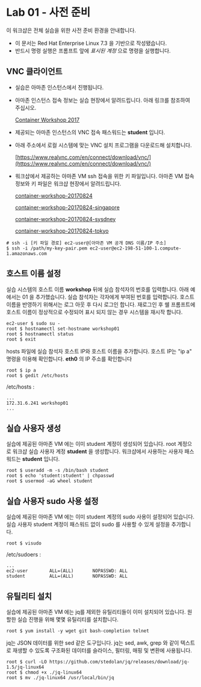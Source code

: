 Lab 01 - 사전 준비 
===

이 워크샵은 전체 실습을 위한 사전 준비 환경을 안내합니다. 

* 이 문서는 Red Hat Enterprise Linux 7.3 을 기반으로 작성됐습니다.
* 반드시 명령 실행은 프롬프트 앞에 *표시된 계정* 으로 명령을 실행합니다.  


## VNC 클라이언트

* 실습은 아마존 인스턴스에서 진행됩니다. 
* 아마존 인스턴스 접속 정보는 실습 현장에서 알려드립니다. 아래 링크를 참조하여 주십시오.

    [Container Workshop 2017](https://docs.google.com/spreadsheets/d/1ptFys3dCTHiFYZxrcshd7XuoSzLxrsxmwQCtZ91Kr74/edit?usp=sharing)
* 제공되는 아마존 인스턴스의 VNC 접속 패스워드는 **student** 입니다. 
* 아래 주소에서 로컬 시스템에 맞는 VNC 설치 프로그램을 다운로드해 설치합니다. 

    [https://www.realvnc.com/en/connect/download/vnc/](https://www.realvnc.com/en/connect/download/vnc/)

* 워크샵에서 제공하는 아마존 VM ssh 접속을 위한 키 파일입니다. 아마존 VM 접속 정보와 키 파일은 워크샵 현장에서 알려드립니다.   

    [container-workshop-20170824](./container-workshop-20170824.pem)
   
    [container-workshop-20170824-singapore](./container-workshop-20170824-singapore.pem)
   
    [container-workshop-20170824-sysdney](./container-workshop-20170824-sydney.pem)
   
    [container-workshop-20170824-tokyo](./container-workshop-20170824-tokyo.pem)


```
# ssh -i [키 파일 경로] ec2-user@[아마존 VM 공개 DNS 이름/IP 주소]
$ ssh -i /path/my-key-pair.pem ec2-user@ec2-198-51-100-1.compute-1.amazonaws.com
```

## 호스트 이름 설정

실습 시스템의 호스트 이름 **workshop** 뒤에 실습 참석자의 번호를 입력합니다. 
아래 예에서는 01 을 추가했습니다. 
실습 참석자는 각자에게 부여된 번호를 입력합니다. 
호스트 이름을 반영하기 위해서는 로그 아웃 후 다시 로그인 합니다.
재로그인 후 쉘 프롬프트에 호스트 이름이 정상적으로 수정되어 표시 되지 않는 경우 시스템을 재시작 합니다.

```
ec2-user $ sudo su -
root $ hostnamectl set-hostname workshop01
root $ hostnamectl status
root $ exit
```

hosts 파일에 실습 참석자 호스트 IP와 호스트 이름을 추가합니다. 
호스트 IP는 "ip a" 명령을 이용해 확인합니다. 
**eth0** 의 IP 주소를 확인합니다
```
root $ ip a
root $ gedit /etc/hosts
```
/etc/hosts :
```
...
172.31.6.241 workshop01
...
```

## 실습 사용자 생성

실습에 제공된 아마존 VM 에는 이미 student 계정이 생성되어 있습니다. root 계정으로 워크샵 실습 사용자 계정 **student** 을 생성합니다. 
워크샵에서 사용하는 사용자 패스워드는 **student** 입니다. 

```
root $ useradd -m -s /bin/bash student
root $ echo 'student:student' | chpasswd
root $ usermod -aG wheel student
``` 

## 실습 사용자 sudo 사용 설정

실습에 제공된 아마존 VM 에는 이미 student 계정의 sudo 사용이 설정되어 있습니다. 
실습 사용자 student 계정이 패스워드 없이 sudo 를 사용할 수 있게 설정을 추가합니다.

```
root $ visudo
```

/etc/sudoers :

```
...
ec2-user        ALL=(ALL)       NOPASSWD: ALL
student         ALL=(ALL)       NOPASSWD: ALL
```

## 유틸리티 설치

실습에 제공된 아마존 VM 에는 jq를 제외한 유틸리티들이 이미 설치되어 있습니다.
원할한 실습 진행을 위해 몇몇 유틸리티를 설치합니다.


```
root $ yum install -y wget git bash-completion telnet 
```
jq는 JSON 데이터를 위한 sed 같은 도구입니다. 
jq는 sed, awk, grep 와 같이 텍스트로 재생할 수 있도록 구조화된 
데이터를 슬라이스, 필터링, 매핑 및 변환에 사용됩니다.


```
root $ curl -LO https://github.com/stedolan/jq/releases/download/jq-1.5/jq-linux64
root $ chmod +x ./jq-linux64
root $ mv ./jq-linux64 /usr/local/bin/jq
```

 